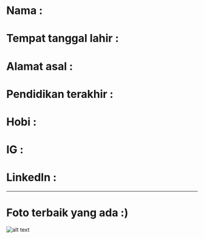 # Nama                   : 
# Tempat tanggal lahir   : 
# Alamat asal            : 
# Pendidikan terakhir    : 
# Hobi                   : 
# IG                     : 
# LinkedIn               : 
----------------------------------------------------------------
# Foto terbaik yang ada :) 

![alt text](https://github.com/delxcign/rfh/blob/master/110px-Android_Q_Logo.png)
